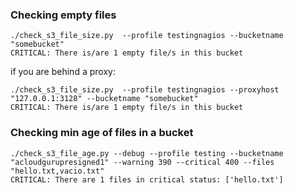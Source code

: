### Checking empty files
```
./check_s3_file_size.py  --profile testingnagios --bucketname "somebucket"
CRITICAL: There is/are 1 empty file/s in this bucket
```
if you are behind a proxy:
```
./check_s3_file_size.py  --profile testingnagios --proxyhost "127.0.0.1:3128" --bucketname "somebucket"
CRITICAL: There is/are 1 empty file/s in this bucket
```
### Checking min age of files in a bucket
```
./check_s3_file_age.py --debug --profile testing --bucketname "acloudgurupresigned1" --warning 390 --critical 400 --files "hello.txt,vacio.txt"
CRITICAL: There are 1 files in critical status: ['hello.txt']
```

